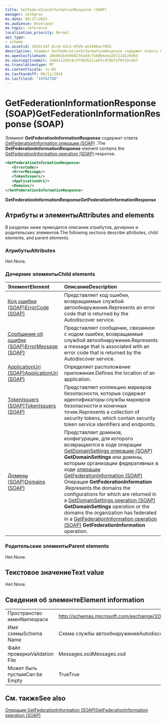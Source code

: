 ```yaml
---
title: GetFederationInformationResponse (SOAP)
manager: sethgros
ms.date: 09/17/2015
ms.audience: Developer
ms.topic: reference
localization_priority: Normal
api_type:
- schema
ms.assetid: 2033c14f-dcc8-43c2-9fd9-a51946ec7055
description: Элемент GetFederationInformationResponse содержит ответа GetFederationInformation операции (SOAP).
ms.openlocfilehash: 28b002b45968278ad4c7160b4eed29721422646d
ms.sourcegitcommit: 34041125dc8c5f993b21cebfc4f8b72f0fd2cb6f
ms.translationtype: MT
ms.contentlocale: ru-RU
ms.lasthandoff: 06/11/2018
ms.locfileid: "19762788"
---
```

# <a name="getfederationinformationresponse-soap"></a><span data-ttu-id="16420-103">GetFederationInformationResponse (SOAP)</span><span class="sxs-lookup"><span data-stu-id="16420-103">GetFederationInformationResponse (SOAP)</span></span>

<span data-ttu-id="16420-104">Элемент **GetFederationInformationResponse** содержит ответа [GetFederationInformation операции (SOAP)](getfederationinformation-operation-soap.md) .</span><span class="sxs-lookup"><span data-stu-id="16420-104">The **GetFederationInformationResponse** element contains the [GetFederationInformation operation (SOAP)](getfederationinformation-operation-soap.md) response.</span></span> 
  
```XML
<GetFederationInformationResponse>
   <ErrorCode/>
   <ErrorMessage/>
   <TokenIssuers/>
   <ApplicationUri/>
   <Domains/>
</GetFederationInformationResponse>
```

 <span data-ttu-id="16420-105">**GetFederationInformationResponse**</span><span class="sxs-lookup"><span data-stu-id="16420-105">**GetFederationInformationResponse**</span></span>
## <a name="attributes-and-elements"></a><span data-ttu-id="16420-106">Атрибуты и элементы</span><span class="sxs-lookup"><span data-stu-id="16420-106">Attributes and elements</span></span>

<span data-ttu-id="16420-107">В разделах ниже приводится описание атрибутов, дочерних и родительских элементов.</span><span class="sxs-lookup"><span data-stu-id="16420-107">The following sections describe attributes, child elements, and parent elements.</span></span>
  
### <a name="attributes"></a><span data-ttu-id="16420-108">Атрибуты</span><span class="sxs-lookup"><span data-stu-id="16420-108">Attributes</span></span>

<span data-ttu-id="16420-109">Нет.</span><span class="sxs-lookup"><span data-stu-id="16420-109">None.</span></span>
  
### <a name="child-elements"></a><span data-ttu-id="16420-110">Дочерние элементы</span><span class="sxs-lookup"><span data-stu-id="16420-110">Child elements</span></span>

|<span data-ttu-id="16420-111">**Элемент**</span><span class="sxs-lookup"><span data-stu-id="16420-111">**Element**</span></span>|<span data-ttu-id="16420-112">**Описание**</span><span class="sxs-lookup"><span data-stu-id="16420-112">**Description**</span></span>|
|:-----|:-----|
|[<span data-ttu-id="16420-113">Код ошибки (SOAP)</span><span class="sxs-lookup"><span data-stu-id="16420-113">ErrorCode (SOAP)</span></span>](errorcode-soap.md) <br/> |<span data-ttu-id="16420-114">Представляет код ошибки, возвращаемые службой автообнаружения.</span><span class="sxs-lookup"><span data-stu-id="16420-114">Represents an error code that is returned by the Autodiscover service.</span></span>  <br/> |
|[<span data-ttu-id="16420-115">Сообщение об ошибке (SOAP)</span><span class="sxs-lookup"><span data-stu-id="16420-115">ErrorMessage (SOAP)</span></span>](errormessage-soap.md) <br/> |<span data-ttu-id="16420-116">Представляет сообщение, связанное с кодом ошибки, возвращаемые службой автообнаружения.</span><span class="sxs-lookup"><span data-stu-id="16420-116">Represents a message that is associated with an error code that is returned by the Autodiscover service.</span></span>  <br/> |
|[<span data-ttu-id="16420-117">ApplicationUri (SOAP)</span><span class="sxs-lookup"><span data-stu-id="16420-117">ApplicationUri (SOAP)</span></span>](applicationuri-soap.md) <br/> |<span data-ttu-id="16420-118">Определяет расположение приложения.</span><span class="sxs-lookup"><span data-stu-id="16420-118">Defines the location of an application.</span></span>  <br/> |
|[<span data-ttu-id="16420-119">TokenIssuers (SOAP)</span><span class="sxs-lookup"><span data-stu-id="16420-119">TokenIssuers (SOAP)</span></span>](tokenissuers-soap.md) <br/> |<span data-ttu-id="16420-120">Представляет коллекцию маркеров безопасности, которые содержат идентификаторы службы маркеров безопасности и конечных точек.</span><span class="sxs-lookup"><span data-stu-id="16420-120">Represents a collection of security tokens, which contain security token service identifiers and endpoints.</span></span>  <br/> |
|[<span data-ttu-id="16420-121">Домены (SOAP)</span><span class="sxs-lookup"><span data-stu-id="16420-121">Domains (SOAP)</span></span>](domains-soap.md) <br/> |<span data-ttu-id="16420-122">Представляет доменов, конфигурации, для которого возвращаются в ходе операции [GetDomainSettings операции (SOAP)](getdomainsettings-operation-soap.md) **GetDomainSettings** или домены, которым организации федеративных в ходе [операции GetFederationInformation (SOAP)](getfederationinformation-operation-soap.md) Операция **GetFederationInformation** .</span><span class="sxs-lookup"><span data-stu-id="16420-122">Represents the domains the configurations for which are returned in a [GetDomainSettings operation (SOAP)](getdomainsettings-operation-soap.md) **GetDomainSettings** operation or the domains the organization has federated in a [GetFederationInformation operation (SOAP)](getfederationinformation-operation-soap.md) **GetFederationInformation** operation.</span></span>  <br/> |
   
### <a name="parent-elements"></a><span data-ttu-id="16420-123">Родительские элементы</span><span class="sxs-lookup"><span data-stu-id="16420-123">Parent elements</span></span>

<span data-ttu-id="16420-124">Нет.</span><span class="sxs-lookup"><span data-stu-id="16420-124">None.</span></span>
  
## <a name="text-value"></a><span data-ttu-id="16420-125">Текстовое значение</span><span class="sxs-lookup"><span data-stu-id="16420-125">Text value</span></span>

<span data-ttu-id="16420-126">Нет.</span><span class="sxs-lookup"><span data-stu-id="16420-126">None.</span></span>
  
## <a name="element-information"></a><span data-ttu-id="16420-127">Сведения об элементе</span><span class="sxs-lookup"><span data-stu-id="16420-127">Element information</span></span>

|||
|:-----|:-----|
|<span data-ttu-id="16420-128">Пространство имен</span><span class="sxs-lookup"><span data-stu-id="16420-128">Namespace</span></span>  <br/> |http://schemas.microsoft.com/exchange/2010/Autodiscover  <br/> |
|<span data-ttu-id="16420-129">Имя схемы</span><span class="sxs-lookup"><span data-stu-id="16420-129">Schema Name</span></span>  <br/> |<span data-ttu-id="16420-130">Схема службы автообнаружения</span><span class="sxs-lookup"><span data-stu-id="16420-130">Autodiscover schema</span></span>  <br/> |
|<span data-ttu-id="16420-131">Файл проверки</span><span class="sxs-lookup"><span data-stu-id="16420-131">Validation File</span></span>  <br/> |<span data-ttu-id="16420-132">Messages.xsd</span><span class="sxs-lookup"><span data-stu-id="16420-132">Messages.xsd</span></span>  <br/> |
|<span data-ttu-id="16420-133">Может быть пустым</span><span class="sxs-lookup"><span data-stu-id="16420-133">Can be Empty</span></span>  <br/> |<span data-ttu-id="16420-134">True</span><span class="sxs-lookup"><span data-stu-id="16420-134">True</span></span>  <br/> |
   
## <a name="see-also"></a><span data-ttu-id="16420-135">См. также</span><span class="sxs-lookup"><span data-stu-id="16420-135">See also</span></span>



[<span data-ttu-id="16420-136">Операция GetFederationInformation (SOAP)</span><span class="sxs-lookup"><span data-stu-id="16420-136">GetFederationInformation operation (SOAP)</span></span>](getfederationinformation-operation-soap.md)

